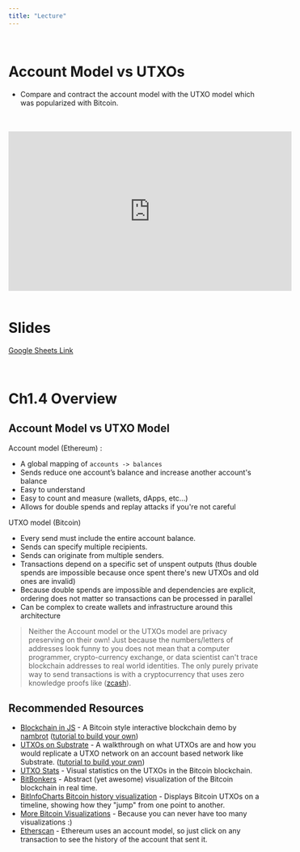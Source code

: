```yaml
---
title: "Lecture"
---
```


<br />

# Account Model vs UTXOs
- Compare and contract the account model with the UTXO model which was popularized with Bitcoin.

<br />
<br />
<iframe width="560" height="315" src="https://www.youtube-nocookie.com/embed/-xoCoZGJ9AQ" frameborder="0" allow="accelerometer; autoplay; encrypted-media; gyroscope; picture-in-picture" allowfullscreen></iframe>
<br />
<br />

# Slides

[Google Sheets Link](https://docs.google.com/presentation/d/19On3bioVn0oT10oiAq-OR1PJ7f-HCvem74pzyTycmw0/edit?usp=sharing)

<br />

# Ch1.4 Overview

## Account Model vs UTXO Model

Account model (Ethereum) :
- A global mapping of `accounts -> balances`
- Sends reduce one account’s balance and increase another account's balance
- Easy to understand
- Easy to count and measure (wallets, dApps, etc...)
- Allows for double spends and replay attacks if you're not careful

UTXO model (Bitcoin)
- Every send must include the entire account balance.
- Sends can specify multiple recipients.
- Sends can originate from multiple senders.
- Transactions depend on a specific set of unspent outputs (thus double spends are impossible because once spent there's new UTXOs and old ones are invalid)
- Because double spends are impossible and dependencies are explicit, ordering does not matter so transactions can be processed in parallel
- Can be complex to create wallets and infrastructure around this architecture

> Neither the Account model or the UTXOs model are privacy preserving on their own! Just because the numbers/letters of addresses look funny to you does not mean that a computer programmer, crypto-currency exchange, or data scientist can't trace blockchain addresses to real world identities. The only purely private way to send transactions is with a cryptocurrency that uses zero knowledge proofs like ([zcash](https://z.cash)).


## Recommended Resources

- [Blockchain in JS](https://blockchain.nambrot.com/) - A Bitcoin style interactive blockchain demo by [nambrot](https://github.com/nambrot) ([tutorial to build your own](https://github.com/nambrot/blockchain-in-js))
- [UTXOs on Substrate](https://www.parity.io/utxo-on-substrate/) - A walkthrough on what UTXOs are and how you would replicate a UTXO network on an account based network like Substrate. ([tutorial to build your own](https://github.com/substrate-developer-hub/utxo-workshop))
- [UTXO Stats](https://utxo-stats.com/) - Visual statistics on the UTXOs in the Bitcoin blockchain.
- [BitBonkers](https://www.bitbonkers.com/) - Abstract (yet awesome) visualization of the Bitcoin blockchain in real time.
- [BitInfoCharts Bitcoin history visualization](https://bitinfocharts.com/bitcoin/visualization.html) - Displays Bitcoin UTXOs on a timeline, showing how they "jump" from one point to another.
- [More Bitcoin Visualizations](http://www.bitcoinlinks.net/tag/transaction-visualizations) - Because you can never have too many visualizations :)
- [Etherscan](https://etherscan.io) - Ethereum uses an account model, so just click on any transaction to see the history of the account that sent it.

<br />

